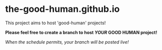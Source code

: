 # the-good-human.github.io

This project aims to host 'good-human' projects!

**Please feel free to create a branch to host *YOUR* GOOD HUMAN project!**

*When the schedule permits, your branch will be posted live!*
